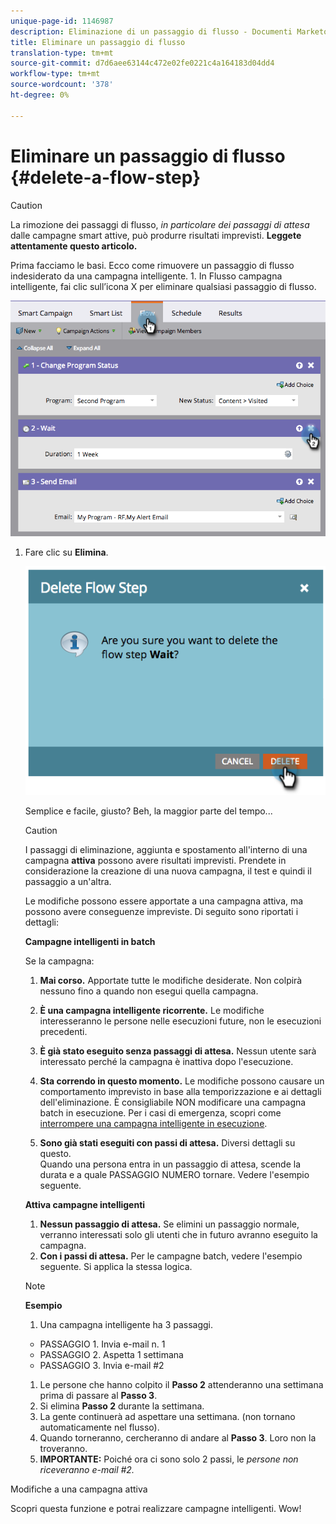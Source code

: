 ```yaml
---
unique-page-id: 1146987
description: Eliminazione di un passaggio di flusso - Documenti Marketo - Documentazione prodotto
title: Eliminare un passaggio di flusso
translation-type: tm+mt
source-git-commit: d7d6aee63144c472e02fe0221c4a164183d04dd4
workflow-type: tm+mt
source-wordcount: '378'
ht-degree: 0%

---
```



# Eliminare un passaggio di flusso {#delete-a-flow-step}

>[!CAUTION]
>
>La rimozione dei passaggi di flusso, *in particolare dei passaggi di attesa* dalle campagne smart attive, può produrre risultati imprevisti. **Leggete attentamente questo articolo.**

Prima facciamo le basi. Ecco come rimuovere un passaggio di flusso indesiderato da una campagna intelligente. 1. In Flusso campagna intelligente, fai clic sull’icona X per eliminare qualsiasi passaggio di flusso.

![](assets/image2014-9-22-13-3a52-3a20.png)

1. Fare clic su **Elimina**.

   ![](assets/image2014-9-22-13-3a55-3a25.png)

   Semplice e facile, giusto? Beh, la maggior parte del tempo...

   >[!CAUTION]
   >
   >I passaggi di eliminazione, aggiunta e spostamento all&#39;interno di una campagna **attiva** possono avere risultati imprevisti. Prendete in considerazione la creazione di una nuova campagna, il test e quindi il passaggio a un&#39;altra.

   Le modifiche possono essere apportate a una campagna attiva, ma possono avere conseguenze impreviste. Di seguito sono riportati i dettagli:

   **Campagne intelligenti in batch**

   Se la campagna:

   1. **Mai corso.** Apportate tutte le modifiche desiderate. Non colpirà nessuno fino a quando non esegui quella campagna.
   1. **È una campagna intelligente ricorrente.** Le modifiche interesseranno le persone nelle esecuzioni future, non le esecuzioni precedenti.
   1. **È già stato eseguito senza passaggi di attesa.** Nessun utente sarà interessato perché la campagna è inattiva dopo l&#39;esecuzione.
   1. **Sta correndo in questo momento.** Le modifiche possono causare un comportamento imprevisto in base alla temporizzazione e ai dettagli dell&#39;eliminazione. È consigliabile NON modificare una campagna batch in esecuzione. Per i casi di emergenza, scopri come [interrompere una campagna intelligente in esecuzione](../../../../product-docs/core-marketo-concepts/smart-campaigns/using-smart-campaigns/abort-a-smart-campaign.md).

   1. **Sono già stati eseguiti con passi di attesa.** Diversi dettagli su questo.\
      Quando una persona entra in un passaggio di attesa, scende la durata e a quale PASSAGGIO NUMERO tornare. Vedere l&#39;esempio seguente.

   **Attiva campagne intelligenti**

   1. **Nessun passaggio di attesa.** Se elimini un passaggio normale, verranno interessati solo gli utenti che in futuro avranno eseguito la campagna.
   1. **Con i passi di attesa.** Per le campagne batch, vedere l&#39;esempio seguente. Si applica la stessa logica.

   >[!NOTE]
   >
   >**Esempio**
   >
   >    
   >    
   >1. Una campagna intelligente ha 3 passaggi.
   >
   >   * PASSAGGIO 1. Invia e-mail n. 1
   >   * PASSAGGIO 2. Aspetta 1 settimana
   >   * PASSAGGIO 3. Invia e-mail #2
   >
   >1. Le persone che hanno colpito il **Passo 2** attenderanno una settimana prima di passare al **Passo 3**.
   >1. Si elimina **Passo 2** durante la settimana.
   >1. La gente continuerà ad aspettare una settimana. (non tornano automaticamente nel flusso).
   >1. Quando torneranno, cercheranno di andare al **Passo 3**. Loro non la troveranno.
   >1. **IMPORTANTE:** Poiché ora ci sono solo 2 passi, le  *persone non riceveranno e-mail #2.*


Modifiche a una campagna attiva

Scopri questa funzione e potrai realizzare campagne intelligenti. Wow!
